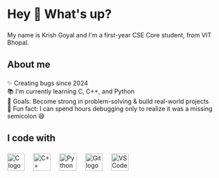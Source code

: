 <h1 align="left">Hey 👋 What's up?</h1>

###

<p align="left">My name is Krish Goyal and I'm a first-year CSE Core student, from VIT Bhopal.</p>

###

<h2 align="left">About me</h2>

###

<p align="left">
✨ Creating bugs since 2024<br>
📚 I'm currently learning C, C++, and Python<br>
🎯 Goals: Become strong in problem-solving & build real-world projects<br>
🎲 Fun fact: I can spend hours debugging only to realize it was a missing semicolon 😅
</p>

###

<h2 align="left">I code with</h2>

###

<div align="left">
  <img src="https://cdn.jsdelivr.net/gh/devicons/devicon/icons/c/c-original.svg" height="40" alt="C logo" />
  <img width="12" />
  <img src="https://cdn.jsdelivr.net/gh/devicons/devicon/icons/cplusplus/cplusplus-original.svg" height="40" alt="C++ logo" />
  <img width="12" />
  <img src="https://cdn.jsdelivr.net/gh/devicons/devicon/icons/python/python-original.svg" height="40" alt="Python logo" />
  <img width="12" />
  <img src="https://cdn.jsdelivr.net/gh/devicons/devicon/icons/git/git-original.svg" height="40" alt="Git logo" />
  <img width="12" />
  <img src="https://cdn.jsdelivr.net/gh/devicons/devicon/icons/vscode/vscode-original.svg" height="40" alt="VS Code logo" />
</div>
